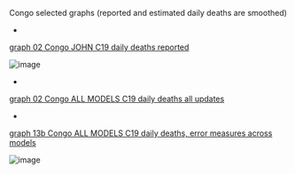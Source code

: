 Congo selected graphs (reported and estimated daily deaths are smoothed) 

*

[graph 02 Congo JOHN C19 daily deaths reported](https://github.com/pourmalek/CovidLongitudinal/blob/main/output/countries/Congo/graph%2002%20Congo%20JOHN%20C19%20daily%20deaths%20reported.pdf)

![image](https://github.com/pourmalek/CovidLongitudinal/assets/30849720/c6b9b743-ca79-4265-80b7-235af77e73d9)

*

[graph 02 Congo ALL MODELS C19 daily deaths all updates](https://github.com/pourmalek/CovidLongitudinal/blob/main/output/countries/Congo/graph%2002%20Congo%20ALL%20MODELS%20C19%20daily%20deaths%20all%20updates.pdf)


*

[graph 13b Congo ALL MODELS C19 daily deaths, error measures across models](https://github.com/pourmalek/CovidLongitudinal/blob/main/output/countries/Congo/graph%2013b%20Congo%20ALL%20MODELS%20C19%20daily%20deaths%2C%20error%20measures%20across%20models.pdf)

![image](https://github.com/pourmalek/CovidLongitudinal/assets/30849720/393e86fe-4786-4a23-9237-4e52774cbf89)

